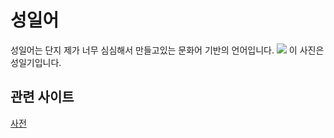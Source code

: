 # 성일어
성일어는 단지 제가 너무 심심해서 만들고있는 문화어 기반의 언어입니다.
![](/Images/Untitled.png)
이 사진은 성일기입니다.
## 관련 사이트
[사전](Dic/Conlang_1_dic.md)
